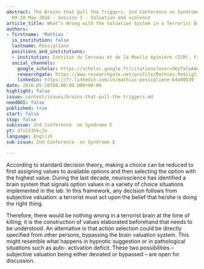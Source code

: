 ```yaml
---
abstract: The Brains that pull the Triggers. 2nd Conference on Syndrome E, Paris IAS,
  09-10 May 2016 - Session 3 - Valuation and violence
article_title: What’s Wrong with the Valuation System in a Terrorist Brain?
authors:
- firstname: 'Mathias '
  is_institution: false
  lastname: Pessiglione
  positions_and_institutions:
  - institution: Institut du Cerveau et de la Moelle épinière (ICM), France
  social_channels:
    google_scholar: https://scholar.google.fr/citations?user=SKyTxCwAAAAJ&hl=en
    researchgate: https://www.researchgate.net/profile/Mathias-Pessiglione
    linkedin: https://fr.linkedin.com/in/mathias-pessiglione-b4a90b39
date: 2016-05-10T08:00:00.000+00:00
highlight: false
issue: content/issues/brains-that-pull-the-triggers.md
needDOI: false
published: true
start: false
stop: false
subissue: 2nd Conference  on Syndrome E
yt: d7iCX1hkcJo
language: English
sub-issue: 2nd Conference  on Syndrome E

---
```

According to standard decision theory, making a choice can be reduced to first assigning values to available options and then selecting the option with the highest value. During the last decade, neuroscience has identified a brain system that signals option values in a variety of choice situations implemented in the lab. In this framework, any decision follows from subjective valuation: a terrorist must act upon the belief that he/she is doing the right thing. 

Therefore, there would be nothing wrong in a terrorist brain at the time of killing; it is the construction of values elaborated beforehand that needs to be understood. An alternative is that action selection could be directly specified from other persons, bypassing the brain valuation system. This might resemble what happens in hypnotic suggestion or in pathological situations such as auto- activation deficit. These two possibilities – subjective valuation being either deviated or bypassed – are open for discussion.

<Youtube yt="d7iCX1hkcJo" caption="What’s Wrong with the Valuation System in a Terrorist Brain?" start="false" stop="false"></Youtube>